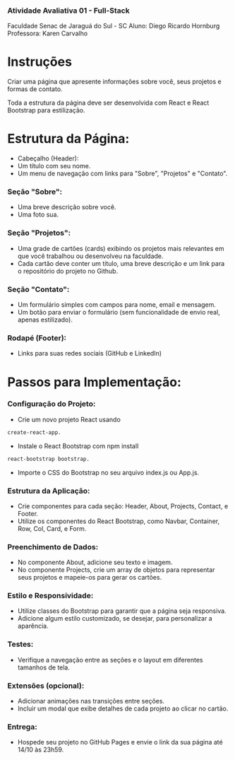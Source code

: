 ### Atividade Avaliativa 01 - Full-Stack
Faculdade Senac de Jaraguá do Sul - SC
Aluno: Diego Ricardo Hornburg
Professora: Karen Carvalho

# Instruções
Criar uma página que apresente informações sobre você, seus projetos e formas de contato.

Toda a estrutura da página deve ser desenvolvida com React e React Bootstrap para estilização.

# Estrutura da Página:
- Cabeçalho (Header):
- Um título com seu nome.
- Um menu de navegação com links para "Sobre", "Projetos" e "Contato".

### Seção "Sobre":
- Uma breve descrição sobre você.
- Uma foto sua.

### Seção "Projetos":
- Uma grade de cartões (cards) exibindo os projetos mais relevantes em que você trabalhou ou desenvolveu na faculdade.
- Cada cartão deve conter um título, uma breve descrição e um link para o repositório do projeto no Github.

### Seção "Contato":
- Um formulário simples com campos para nome, email e mensagem.
- Um botão para enviar o formulário (sem funcionalidade de envio real, apenas estilizado).

### Rodapé (Footer):
- Links para suas redes sociais (GitHub e LinkedIn)

# Passos para Implementação:
### Configuração do Projeto:

- Crie um novo projeto React usando 
```sh
create-react-app.
```
- Instale o React Bootstrap com npm install 
```sh
react-bootstrap bootstrap.
```
- Importe o CSS do Bootstrap no seu arquivo index.js ou App.js.

### Estrutura da Aplicação:

- Crie componentes para cada seção: Header, About, Projects, Contact, e Footer.
- Utilize os componentes do React Bootstrap, como Navbar, Container, Row, Col, Card, e Form.

### Preenchimento de Dados:

- No componente About, adicione seu texto e imagem.
- No componente Projects, crie um array de objetos para representar seus projetos e mapeie-os para gerar os cartões.

### Estilo e Responsividade:

- Utilize classes do Bootstrap para garantir que a página seja responsiva.
- Adicione algum estilo customizado, se desejar, para personalizar a aparência.

### Testes:

- Verifique a navegação entre as seções e o layout em diferentes tamanhos de tela.

### Extensões (opcional):
- Adicionar animações nas transições entre seções.
- Incluir um modal que exibe detalhes de cada projeto ao clicar no cartão.

### Entrega:
- Hospede seu projeto no GitHub Pages e envie o link da sua página até 14/10 às 23h59.
